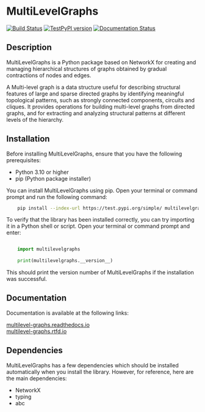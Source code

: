 # MultiLevelGraphs

[![Build Status](https://github.com/lorenzo-lupi/multilevel_graphs/actions/workflows/publish.yml/badge.svg)](https://github.com/lorenzo-lupi/multilevel_graphs/actions)
[![TestPyPI version](https://img.shields.io/badge/test%20pypi-v0.1.0-blue)](https://test.pypi.org/project/multilevelgraphs/)
[![Documentation Status](https://readthedocs.org/projects/multilevel-graphs/badge/?version=latest)](https://multilevel-graphs.readthedocs.io/en/latest/?badge=latest)

## Description

MultiLevelGraphs is a Python package based on NetworkX for creating and managing hierarchical structures of graphs
obtained by gradual contractions of nodes and edges.

A Multi-level graph is a data structure useful for describing structural features of large and sparse directed graphs
by identifying meaningful topological patterns, such as strongly connected components, circuits and cliques.
It provides operations for building multi-level graphs from directed graphs, and for extracting and analyzing
structural patterns at different levels of the hierarchy.

## Installation

Before installing MultiLevelGraphs, ensure that you have the following prerequisites:

- Python 3.10 or higher
- pip (Python package installer)

You can install MultiLevelGraphs using pip. Open your terminal or command prompt and run the following command:

```bash
    pip install --index-url https://test.pypi.org/simple/ multilevelgraphs
```

To verify that the library has been installed correctly, you can try importing it in a Python shell or script.
Open your terminal or command prompt and enter:

```python

    import multilevelgraphs
    
    print(multilevelgraphs.__version__)
```

This should print the version number of MultiLevelGraphs if the installation was successful.


## Documentation
Documentation is available at the following links:

[multilevel-graphs.readthedocs.io](multilevel-graphs.readthedocs.io)\
[multilevel-graphs.rtfd.io](multilevel-graphs.rtfd.io)

Dependencies
------------

MultiLevelGraphs has a few dependencies which should be installed automatically when you install the library.
However, for reference, here are the main dependencies:

- NetworkX
- typing
- abc